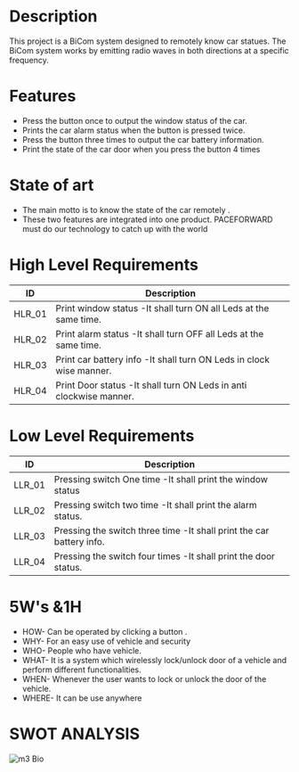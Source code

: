 # Description
This project is a BiCom system designed to remotely know car statues. The BiCom system works by emitting radio waves in both directions at a specific frequency.

# Features

* Press the  button once to output the window status of the car. 
* Prints the car alarm status when the button is pressed twice.
 * Press the button three times to output the car battery information. 
*  Print the state of the car door when you press the button 4 times 
# State of art

* The main motto is to know the state of the car remotely .
* These two features are integrated into one product. PACEFORWARD must do our technology  to catch up with the world
#  High Level Requirements
|ID| 	Description|
|--|------------------|
|HLR_01 |	Print window status -It shall turn ON all Leds at the same time.|
|HLR_02 | 	Print alarm status -It shall turn OFF all Leds at the same time.|
|HLR_03 |Print car battery info -It shall turn ON Leds in clock wise manner.|
|HLR_04 	|Print Door status -It shall turn ON Leds in anti clockwise manner.|

# Low Level Requirements
|ID| 	Description|
|----|------------|
|LLR_01| 	Pressing switch One time -It shall print the window status|
|LLR_02 |Pressing switch two time -It shall print the alarm status.|
|LLR_03 |	Pressing the switch three time -It shall print the car battery info.|
|LLR_04| 	Pressing the switch four times -It shall print the door status.|

# 5W's &1H

 
   * HOW- Can be operated by clicking a button .
   * WHY- For an easy use of vehicle and security
   *  WHO- People who have vehicle.
   * WHAT- It is a system which wirelessly lock/unlock door of a vehicle and perform different functionalities.
   * WHEN- Whenever the user wants to lock or unlock the door of the vehicle.
   * WHERE- It can be use anywhere
  
  # SWOT ANALYSIS
  
  ![m3 Bio](https://user-images.githubusercontent.com/85921878/157919854-fa14a51c-0f56-42ee-a977-4188ea4d7c9a.jpeg)

